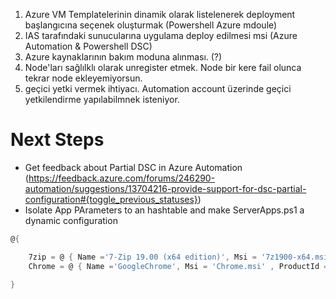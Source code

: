 1. Azure VM Templatelerinin dinamik olarak listelenerek deployment başlangıcına seçenek oluşturmak (Powershell Azure mdoule)
1. IAS tarafındaki sunucularına uygulama deploy edilmesi msi (Azure Automation & Powershell DSC)
1. Azure kaynaklarının bakım moduna alınması.  (?)
1. Node'ları sağlılklı olarak unregister etmek. Node bir kere fail olunca tekrar node ekleyemiyorsun. 
1. geçici yetki vermek ihtiyacı. Automation account üzerinde geçici yetkilendirme yapılabilmnek isteniyor.


# Next Steps
- Get feedback about Partial DSC in Azure Automation (https://feedback.azure.com/forums/246290-automation/suggestions/13704216-provide-support-for-dsc-partial-configuration#{toggle_previous_statuses})
- Isolate App PArameters to an hashtable and make ServerApps.ps1 a dynamic configuration
```PowerShell
@{

    7zip = @ { Name ='7-Zip 19.00 (x64 edition)', Msi = '7z1900-x64.msi' , ProductId = '23170F69-40C1-2702-1900-000001000000' }
    Chrome = @ { Name ='GoogleChrome', Msi = 'Chrome.msi' , ProductId = '34r345435-40C1-2702-1900-000001000000' }

}
``` 